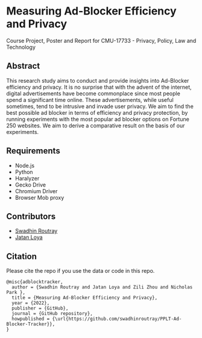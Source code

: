 # Measuring Ad-Blocker Efficiency and Privacy

Course Project, Poster and Report for CMU-17733 - Privacy, Policy, Law and Technology

## Abstract

This research study aims to conduct and provide insights
into Ad-Blocker efficiency and privacy. It is no surprise that
with the advent of the internet, digital advertisements have
become commonplace since most people spend a significant
time online. These advertisements, while useful sometimes,
tend to be intrusive and invade user privacy. We aim to find
the best possible ad blocker in terms of efficiency and privacy
protection, by running experiments with the most popular ad
blocker options on Fortune 250 websites. We aim to derive a
comparative result on the basis of our experiments.

## Requirements

- Node.js
- Python
- Haralyzer
- Gecko Drive
- Chromium Driver
- Browser Mob proxy

## Contributors

- [Swadhin Routray](https://github.com/swadhinroutray)
- [Jatan Loya](https://github.com/jatanloya)

## Citation

Please cite the repo if you use the data or code in this repo.

```
@misc{adblocktracker,
  author = {Swadhin Routray and Jatan Loya and Zili Zhou and Nicholas Park },
  title = {Measuring Ad-Blocker Efficiency and Privacy},
  year = {2022},
  publisher = {GitHub},
  journal = {GitHub repository},
  howpublished = {\url{https://github.com/swadhinroutray/PPLT-Ad-Blocker-Tracker}},
}
```
